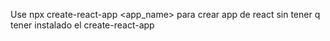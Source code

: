Use npx create-react-app <app_name> para crear app de react sin tener q tener instalado el create-react-app
